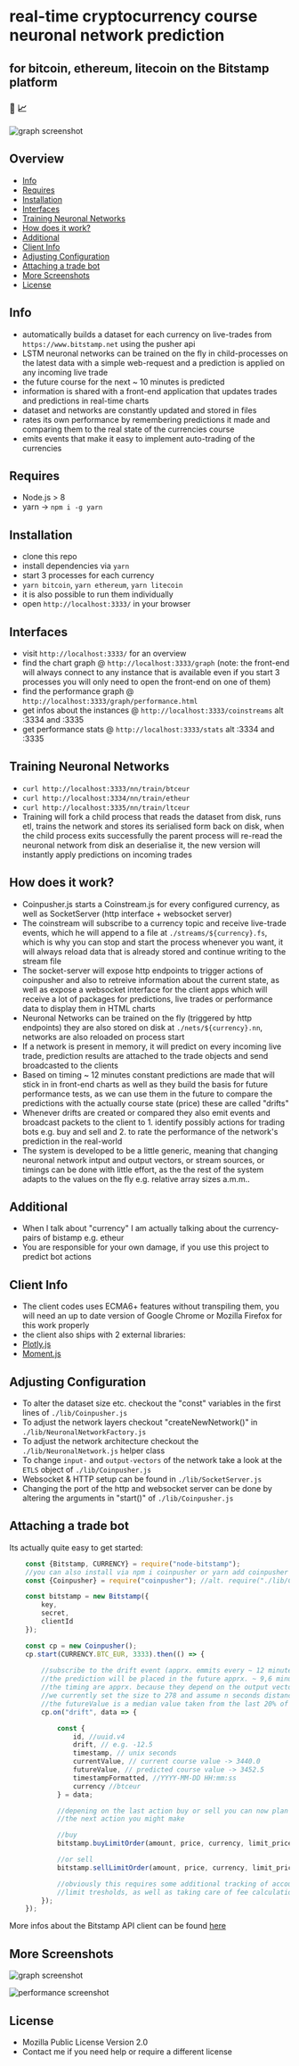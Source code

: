 # real-time cryptocurrency course neuronal network prediction

## for bitcoin, ethereum, litecoin on the Bitstamp platform

### :gem: :chart_with_upwards_trend:

![graph screenshot](opener.png)

## Overview

* [Info](#info)
* [Requires](#requires)
* [Installation](#installation)
* [Interfaces](#interfaces)
* [Training Neuronal Networks](#training-neuronal-networks)
* [How does it work?](#how-does-it-work)
* [Additional](#additional)
* [Client Info](#client-info)
* [Adjusting Configuration](#adjusting-configuration)
* [Attaching a trade bot](#attaching-a-trade-bot)
* [More Screenshots](#more-screenshots)
* [License](#license)

## Info

* automatically builds a dataset for each currency on live-trades from `https://www.bitstamp.net` using the pusher api
* LSTM neuronal networks can be trained on the fly in child-processes on the latest data with a simple web-request and a prediction is applied on any incoming live trade
* the future course for the next ~ 10 minutes is predicted
* information is shared with a front-end application that updates trades and predictions in
    real-time charts
* dataset and networks are constantly updated and stored in files
* rates its own performance by remembering predictions it made and comparing them to the real
    state of the currencies course
* emits events that make it easy to implement auto-trading of the currencies

## Requires

* Node.js > 8
* yarn -> `npm i -g yarn`

## Installation

* clone this repo
* install dependencies via `yarn`
* start 3 processes for each currency
* `yarn bitcoin`, `yarn ethereum`, `yarn litecoin`
* it is also possible to run them individually
* open `http://localhost:3333/` in your browser

## Interfaces

* visit `http://localhost:3333/` for an overview
* find the chart graph @ `http://localhost:3333/graph` 
    (note: the front-end will always connect to any instance that is available
    even if you start 3 processes you will only need to open the front-end on one of them)
* find the performance graph @ `http://localhost:3333/graph/performance.html`
* get infos about the instances @ `http://localhost:3333/coinstreams` alt :3334 and :3335
* get performance stats @ `http://localhost:3333/stats` alt :3334 and :3335

## Training Neuronal Networks

* `curl http://localhost:3333/nn/train/btceur`
* `curl http://localhost:3334/nn/train/etheur`
* `curl http://localhost:3335/nn/train/ltceur`
* Training will fork a child process that reads the dataset from disk,
    runs etl, trains the network and stores its serialised form back on disk,
    when the child process exits successfully the parent process will re-read 
    the neuronal network from disk an deserialise it, the new version will instantly
    apply predictions on incoming trades

## How does it work?

* Coinpusher.js starts a Coinstream.js for every configured currency,
    as well as SocketServer (http interface + websocket server)
* The coinstream will subscribe to a currency topic and receive live-trade events,
    which he will append to a file at `./streams/${currency}.fs`, which is why you can stop
    and start the process whenever you want, it will always reload data that is already stored
    and continue writing to the stream file
* The socket-server will expose http endpoints to trigger actions of coinpusher and also to retreive
    information about the current state, as well as expose a websocket interface for the client apps
    which will receive a lot of packages for predictions, live trades or performance data to display
    them in HTML charts
* Neuronal Networks can be trained on the fly (triggered by http endpoints) they are also stored on
    disk at `./nets/${currency}.nn`, networks are also reloaded on process start
* If a network is present in memory, it will predict on every incoming live trade, prediction
    results are attached to the trade objects and send broadcasted to the clients
* Based on timing ~ 12 minutes constant predictions are made that will stick in in front-end charts
    as well as they build the basis for future performance tests, as we can use them in the future to compare the predictions with the actually course state (price) these are called "drifts"
* Whenever drifts are created or compared they also emit events and broadcast packets to the client
    to 1. identify possibly actions for trading bots e.g. buy and sell and 2. to rate the performance of the network's prediction in the real-world
* The system is developed to be a little generic, meaning that changing neuronal network intput and output vectors, or stream sources, or timings can be done with little effort, as the the rest of the system adapts to the values on the fly e.g. relative array sizes a.m.m..

## Additional

* When I talk about "currency" I am actually talking about the currency-pairs of bistamp e.g. etheur
* You are responsible for your own damage, if you use this project to predict bot actions

## Client Info

* The client codes uses ECMA6+ features without transpiling them, you will need an up to date version of Google Chrome or Mozilla Firefox for this work properly
* the client also ships with 2 external libraries:
* [Plotly.js](https://plot.ly/javascript/)
* [Moment.js](https://momentjs.com)

## Adjusting Configuration

* To alter the dataset size etc. checkout the "const" variables in the first lines of `./lib/Coinpusher.js`
* To adjust the network layers checkout "createNewNetwork()" in `./lib/NeuronalNetworkFactory.js`
* To adjust the network architecture checkout the `./lib/NeuronalNetwork.js` helper class
* To change `input-` and `output-vectors` of the network take a look at the `ETLS` object of `./lib/Coinpusher.js`
* Websocket & HTTP setup can be found in `./lib/SocketServer.js`
* Changing the port of the http and websocket server can be done by altering the arguments 
    in "start()" of `./lib/Coinpusher.js`

## Attaching a trade bot

Its actually quite easy to get started:

```javascript
    const {Bitstamp, CURRENCY} = require("node-bitstamp");
    //you can also install via npm i coinpusher or yarn add coinpusher
    const {Coinpusher} = require("coinpusher"); //alt. require("./lib/Coinpusher.js");

    const bitstamp = new Bitstamp({
        key,
        secret,
        clientId
    });

    const cp = new Coinpusher();
    cp.start(CURRENCY.BTC_EUR, 3333).then(() => {
        
        //subscribe to the drift event (apprx. emmits every ~ 12 minutes)
        //the prediction will be placed in the future apprx. ~ 9,6 minutes
        //the timing are apprx. because they depend on the output vector size which is configurable
        //we currently set the size to 278 and assume n seconds distance between trades e.g. 278 * 5 seconds
        //the futureValue is a median value taken from the last 20% of outputs
        cp.on("drift", data => {

            const {
                id, //uuid.v4
                drift, // e.g. -12.5
                timestamp, // unix seconds
                currentValue, // current course value -> 3440.0
                futureValue, // predicted course value -> 3452.5
                timestampFormatted, //YYYY-MM-DD HH:mm:ss
                currency //btceur
            } = data;

            //depening on the last action buy or sell you can now plan
            //the next action you might make

            //buy
            bitstamp.buyLimitOrder(amount, price, currency, limit_price, daily_order);

            //or sell
            bitstamp.sellLimitOrder(amount, price, currency, limit_price, daily_order);

            //obviously this requires some additional tracking of account capacity
            //limit tresholds, as well as taking care of fee calculations.. etc..
        });
    });
```

More infos about the Bitstamp API client can be found [here](https://github.com/krystianity/node-bitstamp)

## More Screenshots

![graph screenshot](graph.png)

![performance screenshot](performance.png)

## License

* Mozilla Public License Version 2.0
* Contact me if you need help or require a different license